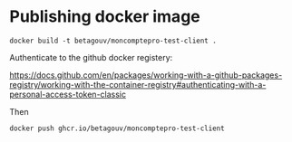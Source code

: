 # Publishing docker image

```
docker build -t betagouv/moncomptepro-test-client .
```

Authenticate to the github docker registery:

https://docs.github.com/en/packages/working-with-a-github-packages-registry/working-with-the-container-registry#authenticating-with-a-personal-access-token-classic

Then

```
docker push ghcr.io/betagouv/moncomptepro-test-client
```
